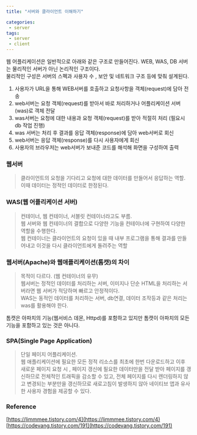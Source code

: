 ```yaml
---
title: "서버와 클라이언트 이해하기"

categories:
 - server
tags:
 - server 
 - client
---
```

웹 어플리케이션은 일반적으로 아래와 같은 구조로 만들어진다. WEB, WAS, DB 서버는 물리적인 서버가 아닌 논리적인 구조이다.  
물리적인 구성은 서버의 스펙과 사용자 수 , 보안 및 네트워크 구조 등에 맞춰 설계된다.
1. 사용자가 URL을 통해 WEB서버를 호출하고 요청사항을 객체(request)에 담아 전송
2. web서버는 요청 객체(request)를 받아서 바로 처리하거나 어플리케이션 서버(was)로 객체 전달
3. was서버는 요청에 대한 내용과 요청 객체(request)를 받아 적절히 처리 (필요시 db 작업 진행)
4. was 서버는 처리 후 결과를 응답 객체(response)에 담아 web서버로 회신
5. web서버는 응답 객체(response)를 다시 사용자에게 회신
6. 사용자의 브라우저는 web서버가 보내준 코드를 해석해 화면을 구성하여 출력  


### 웹서버
> 클라이언트의 요청을 기다리고 요청에 대한 데이터를 만들어서 응답하는 역할.  
> 이때 데이터는 정적인 데이터로 한정된다.    

### WAS(웹 어플리케이션 서버)
> 컨테이너, 웹 컨테이너, 서블릿 컨테이너라고도 부름.  
> 웹 서버와 웹 컨테이너의 결합으로 다양한 기능을 컨테이너에 구현하여 다양한 역할을 수행한다.  
> 웹 컨테이너는 클라이언트의 요청이 있을 때 내부 프로그램을 통해 결과를 만들어내고 이것을 다시 클라이언트에게 돌려주는 역할    

### 웹서버(Apache)와 웹애플리케이션(톰캣)의 차이
> 목적이 다르다. (웹 컨테이너의 유무)  
> 웹서버는 정적인 데이터를 처리하는 서버, 이미지나 단순 HTML을 처리하는 서버라면 웹 서버가 적당하며 빠르고 안정적이다.  
> WAS는 동적인 데이터를 처리하는 서버, db연결, 데이터 조작등과 같은 처리는 was를 활용해야 한다.  

톰캣은 아파치의 기능(웹서비스 데몬, Httpd)를 포함하고 있지만 톰캣이 아파치의 모든 기능을 포함하고 있는 것은 아니다.  


### SPA(Single Page Application)
> 단일 페이지 어플리케이션.  
> 웹 애플리케이션에 필요한 모든 정적 리소스를 최초에 한번 다운로드하고 이후 새로운 페이지 요청 시 , 페이지 갱신에 필요한 데이터만을 전달 받아 페이지를 갱신하므로 전체적인 트래픽을 감소할 수 있고, 전체 페이지를 다시 렌더링하지 않고 변경되는 부분만을 갱신하므로 새로고침이 발생하지 않아 네이티브 앱과 유사한 사용자 경험을 제공할 수 있다.  


### Reference
[https://limmmee.tistory.com/4](https://limmmee.tistory.com/4)  
[https://codevang.tistory.com/191](https://codevang.tistory.com/191)

